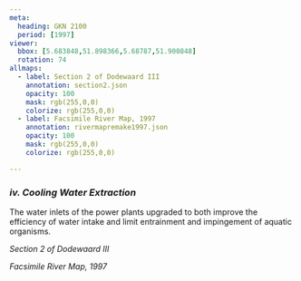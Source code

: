 ```yaml
---
meta:
  heading: GKN 2100
  period: [1997]
viewer:
  bbox: [5.683848,51.898366,5.68787,51.900848]
  rotation: 74
allmaps:
  - label: Section 2 of Dodewaard III
    annotation: section2.json
    opacity: 100
    mask: rgb(255,0,0)
    colorize: rgb(255,0,0)
  - label: Facsimile River Map, 1997
    annotation: rivermapremake1997.json
    opacity: 100
    mask: rgb(255,0,0)
    colorize: rgb(255,0,0)

---
```


### _iv.    Cooling Water Extraction_

The water inlets of the power plants upgraded to both improve the efficiency of water intake and limit entrainment and impingement of aquatic organisms.



_Section 2 of Dodewaard III_

_Facsimile River Map, 1997_
